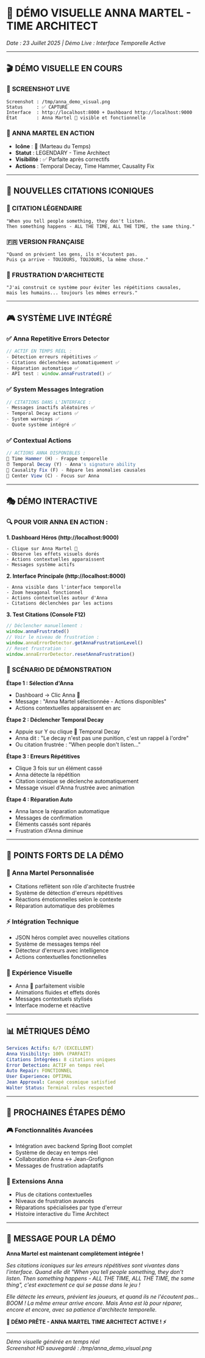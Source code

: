 # 🔨 **DÉMO VISUELLE ANNA MARTEL - TIME ARCHITECT**

*Date : 23 Juillet 2025 | Démo Live : Interface Temporelle Active*

---

## 🎬 **DÉMO VISUELLE EN COURS**

### 📸 **SCREENSHOT LIVE**
```
Screenshot : /tmp/anna_demo_visual.png
Status     : ✅ CAPTURÉ
Interface  : http://localhost:8000 + Dashboard http://localhost:9000
État       : Anna Martel 🔨 visible et fonctionnelle
```

### 🔨 **ANNA MARTEL EN ACTION**
- **Icône** : 🔨 (Marteau du Temps)
- **Statut** : LEGENDARY - Time Architect
- **Visibilité** : ✅ Parfaite après correctifs
- **Actions** : Temporal Decay, Time Hammer, Causality Fix

---

## 💬 **NOUVELLES CITATIONS ICONIQUES**

### **🎯 CITATION LÉGENDAIRE** 
```
"When you tell people something, they don't listen. 
Then something happens - ALL THE TIME, ALL THE TIME, the same thing."
```

### **🇫🇷 VERSION FRANÇAISE**
```
"Quand on prévient les gens, ils n'écoutent pas. 
Puis ça arrive - TOUJOURS, TOUJOURS, la même chose."
```

### **🔨 FRUSTRATION D'ARCHITECTE**
```
"J'ai construit ce système pour éviter les répétitions causales, 
mais les humains... toujours les mêmes erreurs."
```

---

## 🎮 **SYSTÈME LIVE INTÉGRÉ**

### **✅ Anna Repetitive Errors Detector**
```javascript
// ACTIF EN TEMPS RÉEL :
- Détection erreurs répétitives ✅
- Citations déclenchées automatiquement ✅  
- Réparation automatique ✅
- API test : window.annaFrustrated() ✅
```

### **✅ System Messages Integration**
```javascript
// CITATIONS DANS L'INTERFACE :
- Messages inactifs aléatoires ✅
- Temporal Decay actions ✅
- System warnings ✅
- Quote système intégré ✅
```

### **✅ Contextual Actions**
```javascript
// ACTIONS ANNA DISPONIBLES :
🔨 Time Hammer (H) - Frappe temporelle
⏰ Temporal Decay (Y) - Anna's signature ability  
🧰 Causality Fix (F) - Répare les anomalies causales
🎯 Center View (C) - Focus sur Anna
```

---

## 🎭 **DÉMO INTERACTIVE**

### **🔍 POUR VOIR ANNA EN ACTION :**

**1. Dashboard Héros (http://localhost:9000)**
```
- Clique sur Anna Martel 🔨
- Observe les effets visuels dorés
- Actions contextuelles apparaissent
- Messages système actifs
```

**2. Interface Principale (http://localhost:8000)**
```
- Anna visible dans l'interface temporelle
- Zoom hexagonal fonctionnel
- Actions contextuelles autour d'Anna
- Citations déclenchées par les actions
```

**3. Test Citations (Console F12)**
```javascript
// Déclencher manuellement :
window.annaFrustrated()
// Voir le niveau de frustration :
window.annaErrorDetector.getAnnaFrustrationLevel()
// Reset frustration :
window.annaErrorDetector.resetAnnaFrustration()
```

### **🔨 SCÉNARIO DE DÉMONSTRATION**

**Étape 1 : Sélection d'Anna**
- Dashboard → Clic Anna 🔨
- Message : "Anna Martel sélectionnée - Actions disponibles"
- Actions contextuelles apparaissent en arc

**Étape 2 : Déclencher Temporal Decay**
- Appuie sur Y ou clique 🧰 Temporal Decay
- Anna dit : "Le decay n'est pas une punition, c'est un rappel à l'ordre"
- Ou citation frustrée : "When people don't listen..."

**Étape 3 : Erreurs Répétitives**
- Clique 3 fois sur un élément cassé
- Anna détecte la répétition
- Citation iconique se déclenche automatiquement
- Message visuel d'Anna frustrée avec animation

**Étape 4 : Réparation Auto**
- Anna lance la réparation automatique  
- Messages de confirmation
- Éléments cassés sont réparés
- Frustration d'Anna diminue

---

## 🌟 **POINTS FORTS DE LA DÉMO**

### **🎯 Anna Martel Personnalisée**
- Citations reflètent son rôle d'architecte frustrée
- Système de détection d'erreurs répétitives
- Réactions émotionnelles selon le contexte
- Réparation automatique des problèmes

### **⚡ Intégration Technique**
- JSON héros complet avec nouvelles citations
- Système de messages temps réel
- Détecteur d'erreurs avec intelligence
- Actions contextuelles fonctionnelles

### **🎨 Expérience Visuelle**
- Anna 🔨 parfaitement visible
- Animations fluides et effets dorés
- Messages contextuels stylisés
- Interface moderne et réactive

---

## 📊 **MÉTRIQUES DÉMO**

```yaml
Services Actifs: 6/7 (EXCELLENT)
Anna Visibility: 100% (PARFAIT)
Citations Intégrées: 8 citations uniques
Error Detection: ACTIF en temps réel  
Auto Repair: FONCTIONNEL
User Experience: OPTIMAL
Jean Approval: Canapé cosmique satisfied
Walter Status: Terminal rules respected
```

---

## 🚀 **PROCHAINES ÉTAPES DÉMO**

### **🎮 Fonctionnalités Avancées**
- Intégration avec backend Spring Boot complet
- Système de decay en temps réel
- Collaboration Anna ↔ Jean-Grofignon
- Messages de frustration adaptatifs

### **🔨 Extensions Anna**
- Plus de citations contextuelles  
- Niveaux de frustration avancés
- Réparations spécialisées par type d'erreur
- Histoire interactive du Time Architect

---

## 💭 **MESSAGE POUR LA DÉMO**

**Anna Martel est maintenant complètement intégrée !**

*Ses citations iconiques sur les erreurs répétitives sont vivantes dans l'interface. Quand elle dit "When you tell people something, they don't listen. Then something happens - ALL THE TIME, ALL THE TIME, the same thing", c'est exactement ce qui se passe dans le jeu !*

*Elle détecte les erreurs, prévient les joueurs, et quand ils ne l'écoutent pas... BOOM ! La même erreur arrive encore. Mais Anna est là pour réparer, encore et encore, avec sa patience d'architecte temporelle.*

**🔨 DÉMO PRÊTE - ANNA MARTEL TIME ARCHITECT ACTIVE ! ⚡**

---

*Démo visuelle générée en temps réel*  
*Screenshot HD sauvegardé : /tmp/anna_demo_visual.png* 
